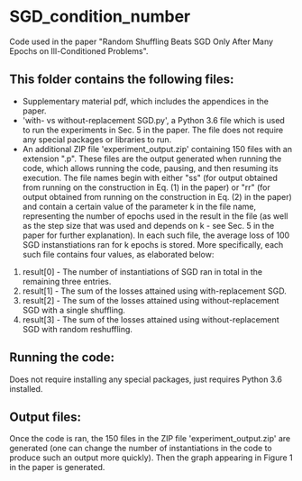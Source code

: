 SGD_condition_number
====================
Code used in the paper "Random Shuffling Beats SGD Only After Many Epochs on Ill-Conditioned Problems".

This folder contains the following files:
-----------------------------------------
* Supplementary material pdf, which includes the appendices in the paper.
* 'with- vs without-replacement SGD.py', a Python 3.6 file which is used to run the experiments in Sec. 5 in the paper. The file does not require any special packages or libraries to run.
* An additional ZIP file 'experiment_output.zip' containing 150 files with an extension ".p". These files are the output generated when running the code, which allows running the code, pausing, and then resuming its execution. The file names begin with either "ss" (for output obtained from running on the construction in Eq. (1) in the paper) or "rr" (for output obtained from running on the construction in Eq. (2) in the paper) and contain a certain value of the parameter k in the file name, representing the number of epochs used in the result in the file (as well as the step size that was used and depends on k - see Sec. 5 in the paper for further explanation). In each such file, the average loss of 100 SGD instanstiations ran for k epochs is stored. More specifically, each such file contains four values, as elaborated below:

1. result[0] - The number of instantiations of SGD ran in total in the remaining three entries.
2. result[1] - The sum of the losses attained using with-replacement SGD.
3. result[2] - The sum of the losses attained using without-replacement SGD with a single shuffling.
4. result[3] - The sum of the losses attained using without-replacement SGD with random reshuffling.


Running the code:
-----------------
Does not require installing any special packages, just requires Python 3.6 installed.


Output files:
-------------
Once the code is ran, the 150 files in the ZIP file 'experiment_output.zip' are generated (one can change the number of instantiations in the code to produce such an output more quickly). Then the graph appearing in Figure 1 in the paper is generated.
